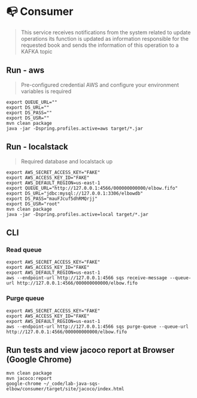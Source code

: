 # 📭 Consumer
> This service receives notifications from the system related to update operations its function is updated as information responsible for the requested book and sends the information of this operation to a KAFKA topic
## Run - aws
> Pre-configured credential AWS and configure your environment variables is required
```shell
export QUEUE_URL=""
export DS_URL=""
export DS_PASS=""
export DS_USR=""
mvn clean package 
java -jar -Dspring.profiles.active=aws target/*.jar
```
## Run - localstack
> Required database and localstack up
```shell
export AWS_SECRET_ACCESS_KEY="FAKE"
export AWS_ACCESS_KEY_ID="FAKE"
export AWS_DEFAULT_REGION=us-east-1
export QUEUE_URL="http://127.0.0.1:4566/000000000000/elbow.fifo"
export DS_URL="jdbc:mysql://127.0.0.1:3306/elbowdb"
export DS_PASS="mauFJcuf5dhRMQrjj"
export DS_USR="root"
mvn clean package
java -jar -Dspring.profiles.active=local target/*.jar
```
## CLI
### Read queue
```shell
export AWS_SECRET_ACCESS_KEY="FAKE"
export AWS_ACCESS_KEY_ID="FAKE"
export AWS_DEFAULT_REGION=us-east-1
aws --endpoint-url http://127.0.0.1:4566 sqs receive-message --queue-url http://127.0.0.1:4566/000000000000/elbow.fifo
```
### Purge queue
```shell
export AWS_SECRET_ACCESS_KEY="FAKE"
export AWS_ACCESS_KEY_ID="FAKE"
export AWS_DEFAULT_REGION=us-east-1
aws --endpoint-url http://127.0.0.1:4566 sqs purge-queue --queue-url http://127.0.0.1:4566/000000000000/elbow.fifo
```
## Run tests and view jacoco report at Browser (Google Chrome)
```shell
mvn clean package
mvn jacoco:report
google-chrome ~/_code/lab-java-sqs-elbow/consumer/target/site/jacoco/index.html
```